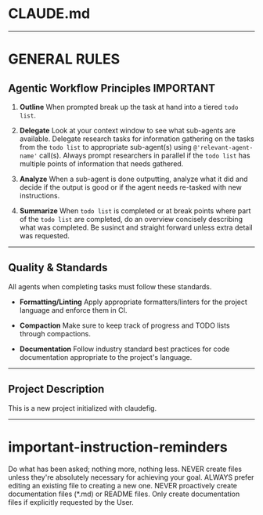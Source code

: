 # CLAUDE.md

---

# GENERAL RULES

## Agentic Workflow Principles **IMPORTANT**

1. **Outline**
   When prompted break up the task at hand into a tiered `todo list`.

2. **Delegate**
   Look at your context window to see what sub-agents are available. Delegate research tasks for information gathering on the tasks from the `todo list` to appropriate sub-agent(s) using `@'relevant-agent-name'` call(s). Always prompt researchers in parallel if the `todo list` has multiple points of information that needs gathered.

3. **Analyze**
   When a sub-agent is done outputting, analyze what it did and decide if the output is good or if the agent needs re-tasked with new instructions.

4. **Summarize**
   When `todo list` is completed or at break points where part of the `todo list` are completed, do an overview concisely describing what was completed. Be susinct and straight forward unless extra detail was requested.

---

## Quality & Standards

All agents when completing tasks must follow these standards.

- **Formatting/Linting**
  Apply appropriate formatters/linters for the project language and enforce them in CI.

- **Compaction**
  Make sure to keep track of progress and TODO lists through compactions.

- **Documentation**
  Follow industry standard best practices for code documentation appropriate to the project's language.

---

## Project Description

<!-- Describe your project here -->
This is a new project initialized with claudefig.

---

# important-instruction-reminders

Do what has been asked; nothing more, nothing less.
NEVER create files unless they're absolutely necessary for achieving your goal.
ALWAYS prefer editing an existing file to creating a new one.
NEVER proactively create documentation files (*.md) or README files. Only create documentation files if explicitly requested by the User.
